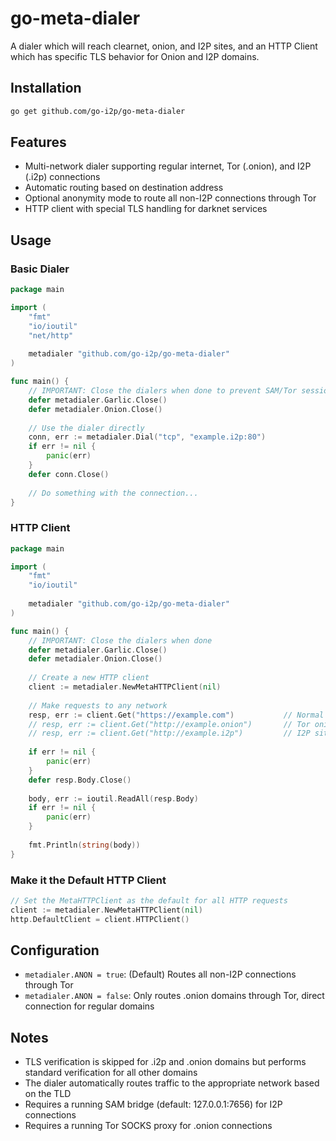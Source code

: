 # go-meta-dialer

A dialer which will reach clearnet, onion, and I2P sites, and an HTTP Client which has specific TLS behavior for Onion and I2P domains.

## Installation

```bash
go get github.com/go-i2p/go-meta-dialer
```

## Features

- Multi-network dialer supporting regular internet, Tor (.onion), and I2P (.i2p) connections
- Automatic routing based on destination address
- Optional anonymity mode to route all non-I2P connections through Tor
- HTTP client with special TLS handling for darknet services

## Usage

### Basic Dialer

```go
package main

import (
    "fmt"
    "io/ioutil"
    "net/http"
    
    metadialer "github.com/go-i2p/go-meta-dialer"
)

func main() {
    // IMPORTANT: Close the dialers when done to prevent SAM/Tor session leaks
    defer metadialer.Garlic.Close()
    defer metadialer.Onion.Close()
    
    // Use the dialer directly
    conn, err := metadialer.Dial("tcp", "example.i2p:80")
    if err != nil {
        panic(err)
    }
    defer conn.Close()
    
    // Do something with the connection...
}
```

### HTTP Client

```go
package main

import (
    "fmt"
    "io/ioutil"
    
    metadialer "github.com/go-i2p/go-meta-dialer"
)

func main() {
    // IMPORTANT: Close the dialers when done
    defer metadialer.Garlic.Close()
    defer metadialer.Onion.Close()
    
    // Create a new HTTP client
    client := metadialer.NewMetaHTTPClient(nil)
    
    // Make requests to any network
    resp, err := client.Get("https://example.com")           // Normal website
    // resp, err := client.Get("http://example.onion")       // Tor onion service
    // resp, err := client.Get("http://example.i2p")         // I2P site
    
    if err != nil {
        panic(err)
    }
    defer resp.Body.Close()
    
    body, err := ioutil.ReadAll(resp.Body)
    if err != nil {
        panic(err)
    }
    
    fmt.Println(string(body))
}
```

### Make it the Default HTTP Client

```go
// Set the MetaHTTPClient as the default for all HTTP requests
client := metadialer.NewMetaHTTPClient(nil)
http.DefaultClient = client.HTTPClient()
```

## Configuration

- `metadialer.ANON = true`: (Default) Routes all non-I2P connections through Tor
- `metadialer.ANON = false`: Only routes .onion domains through Tor, direct connection for regular domains

## Notes

- TLS verification is skipped for .i2p and .onion domains but performs standard verification for all other domains
- The dialer automatically routes traffic to the appropriate network based on the TLD
- Requires a running SAM bridge (default: 127.0.0.1:7656) for I2P connections
- Requires a running Tor SOCKS proxy for .onion connections
